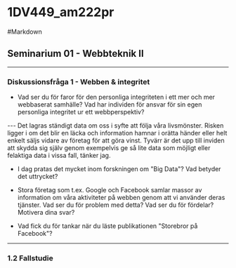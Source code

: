 1DV449_am222pr
==============
#Markdown
## Seminarium 01 - Webbteknik II
-------------

### Diskussionsfråga 1 - Webben & integritet


- Vad ser du för faror för den personliga integriteten i ett mer och mer webbaserat samhälle? Vad har individen för ansvar för sin egen personliga integritet ur ett webbperspektiv?
 

--- Det lagras ständigt data om oss i syfte att följa våra livsmönster. 
      Risken ligger i om det blir en läcka och information hamnar i orätta händer eller helt enkelt säljs vidare av företag för att göra vinst. 
      Tyvärr är det upp till inviden att skydda sig själv genom exempelvis ge så lite data som möjligt eller felaktiga data i vissa fall, tänker jag.
      

- I dag pratas det mycket inom forskningen om "Big Data"? Vad betyder det uttrycket?


- Stora företag som t.ex. Google och Facebook samlar massor av information om våra aktiviteter på webben genom att vi använder deras tjänster. Vad ser du för problem med detta? Vad ser du för fördelar? Motivera dina svar?


- Vad fick du för tankar när du läste publikationen "Storebror på Facebook"?


-------------
### 1.2 Fallstudie
